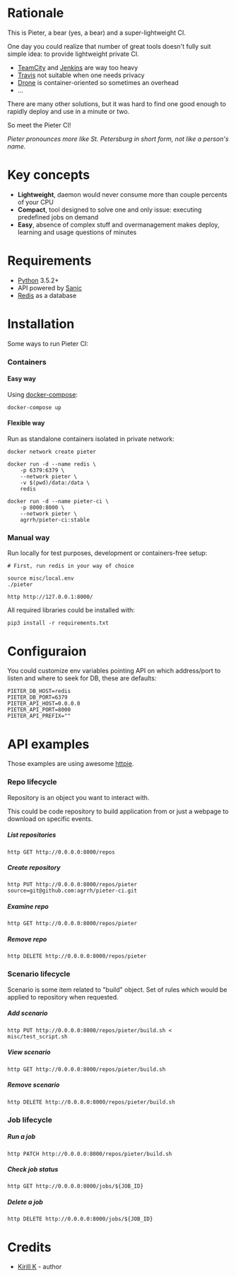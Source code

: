 # Rationale

This is Pieter, a bear (yes, a bear) and a super-lightweight CI.

One day you could realize that number of great tools doesn't fully suit simple idea: to provide lightweight private CI.

- [TeamCity](https://jetbrains.ru/products/teamcity/) and [Jenkins](https://jenkins-ci.org/) are way too heavy
- [Travis](https://travis-ci.org/) not suitable when one needs privacy
- [Drone](https://drone.io/) is container-oriented so sometimes an overhead
- ...

There are many other solutions, but it was hard to find one good enough to rapidly deploy and use in a minute or two.

So meet the Pieter CI!

*Pieter pronounces more like St. Petersburg in short form, not like a person's name.*

# Key concepts

- **Lightweight**, daemon would never consume more than couple percents of your CPU
- **Compact**, tool designed to solve one and only issue: executing predefined jobs on demand
- **Easy**, absence of complex stuff and overmanagement makes deploy, learning and usage questions of minutes

# Requirements

- [Python](https://www.python.org/) 3.5.2+
- API powered by [Sanic](https://github.com/channelcat/sanic)
- [Redis](https://redis.io/) as a database

# Installation

Some ways to run Pieter CI:

### Containers

#### Easy way

Using [docker-compose](https://docs.docker.com/compose/):

```
docker-compose up
```

#### Flexible way

Run as standalone containers isolated in private network:

```
docker network create pieter

docker run -d --name redis \
    -p 6379:6379 \
    --network pieter \
    -v $(pwd)/data:/data \
    redis

docker run -d --name pieter-ci \
    -p 8000:8000 \
    --network pieter \
    agrrh/pieter-ci:stable
```

### Manual way

Run locally for test purposes, development or containers-free setup:

```
# First, run redis in your way of choice

source misc/local.env
./pieter

http http://127.0.0.1:8000/
```

All required libraries could be installed with:

```
pip3 install -r requirements.txt
```

# Configuraion

You could customize env variables pointing API on which address/port to listen and where to seek for DB, these are defaults:

```
PIETER_DB_HOST=redis
PIETER_DB_PORT=6379
PIETER_API_HOST=0.0.0.0
PIETER_API_PORT=8000
PIETER_API_PREFIX=""
```

# API examples

Those examples are using awesome [httpie](https://httpie.org/).

### Repo lifecycle

Repository is an object you want to interact with.

This could be code repository to build application from or just a webpage to download on specific events.

##### List repositories

`http GET http://0.0.0.0:8000/repos`

##### Create repository

`http PUT http://0.0.0.0:8000/repos/pieter source=git@github.com:agrrh/pieter-ci.git`

##### Examine repo

`http GET http://0.0.0.0:8000/repos/pieter`

##### Remove repo

`http DELETE http://0.0.0.0:8000/repos/pieter`

### Scenario lifecycle

Scenario is some item related to "build" object. Set of rules which would be applied to repository when requested.

##### Add scenario

`http PUT http://0.0.0.0:8000/repos/pieter/build.sh < misc/test_script.sh`

##### View scenario

`http GET http://0.0.0.0:8000/repos/pieter/build.sh`

##### Remove scenario

`http DELETE http://0.0.0.0:8000/repos/pieter/build.sh`

### Job lifecycle

##### Run a job

`http PATCH http://0.0.0.0:8000/repos/pieter/build.sh`

##### Check job status

`http GET http://0.0.0.0:8000/jobs/${JOB_ID}`

##### Delete a job

`http DELETE http://0.0.0.0:8000/jobs/${JOB_ID}`

# Credits

- [Kirill K](https://github.com/agrrh) - author
